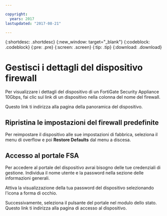 ```yaml
---

copyright:
  years: 2017
lastupdated: "2017-08-21"

---
```


{:shortdesc: .shortdesc}
{:new_window: target="_blank"}
{:codeblock: .codeblock}
{:pre: .pre}
{:screen: .screen}
{:tip: .tip}
{:download: .download}

# Gestisci i dettagli del dispositivo firewall

Per visualizzare i dettagli del dispositivo di un FortiGate Security Appliance 10Gbps, fai clic sul link di un dispositivo nella colonna del nome del firewall. 

Questo link ti indirizza alla pagina della panoramica del dispositivo.

## Ripristina le impostazioni del firewall predefinite

Per reimpostare il dispositivo alle sue impostazioni di fabbrica, seleziona il menu di overflow e poi **Restore Defaults** dal menu a discesa.

## Accesso al portale FSA

Per accedere al portale del dispositivo avrai bisogno delle tue credenziali di gestione. Individua il nome utente e la password nella sezione delle informazioni generali. 

Attiva la visualizzazione della tua password del dispositivo selezionando l'icona a forma di occhio.

Successivamente, seleziona il pulsante del portale nel modulo dello stato. Questo link ti indirizza alla pagina di accesso al dispositivo. 
